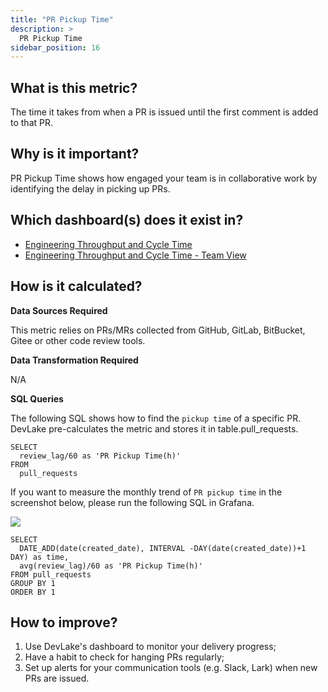 ```yaml
---
title: "PR Pickup Time"
description: >
  PR Pickup Time
sidebar_position: 16
---
```


## What is this metric? 
The time it takes from when a PR is issued until the first comment is added to that PR. 

## Why is it important?
PR Pickup Time shows how engaged your team is in collaborative work by identifying the delay in picking up PRs. 

## Which dashboard(s) does it exist in?
- [Engineering Throughput and Cycle Time](/livedemo/EngineeringLeads/EngineeringThroughputAndCycleTime)
- [Engineering Throughput and Cycle Time - Team View](/livedemo/EngineeringLeads/EngineeringThroughputAndCycleTimeTeamView)


## How is it calculated?
<b>Data Sources Required</b>

This metric relies on PRs/MRs collected from GitHub, GitLab, BitBucket, Gitee or other code review tools.

<b>Data Transformation Required</b>

N/A

<b>SQL Queries</b>

The following SQL shows how to find the `pickup time` of a specific PR. DevLake pre-calculates the metric and stores it in table.pull_requests.

```
SELECT
  review_lag/60 as 'PR Pickup Time(h)'
FROM
  pull_requests
```


If you want to measure the monthly trend of `PR pickup time` in the screenshot below, please run the following SQL in Grafana. 

![](/img/Metrics/pr-pickup-time-monthly.png)

```
SELECT 
  DATE_ADD(date(created_date), INTERVAL -DAY(date(created_date))+1 DAY) as time,
  avg(review_lag)/60 as 'PR Pickup Time(h)'
FROM pull_requests
GROUP BY 1
ORDER BY 1
```


## How to improve?
1. Use DevLake's dashboard to monitor your delivery progress;
2. Have a habit to check for hanging PRs regularly;
3. Set up alerts for your communication tools (e.g. Slack, Lark) when new PRs are issued.
